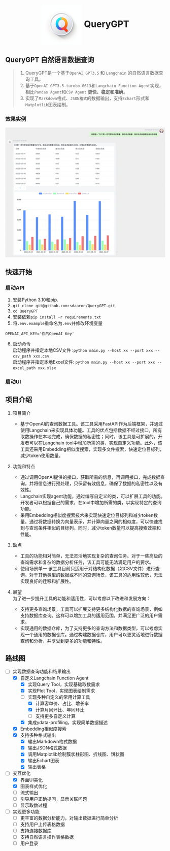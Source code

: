 <h1 align="center">
  <img src="img/icon.png" alt="icon" style="vertical-align:middle;"> QueryGPT
</h1>

## QueryGPT 自然语言数据查询

> 1. QueryGPT是一个基于`OpenAI GPT3.5` 和 `Langchain` 的自然语言数据查询工具。  
> 2. 基于`OpenAI GPT3.5-turobo-0613`和`Langchain Function Agent`实现，相比`Pandas Agent`和`CSV Agent` **更快、稳定和准确**。  
> 3. 实现了`Markdown`格式、`JSON格式`的数据输出，支持`Echart`形式和`Matplotlib`图表绘制。  

### 效果实例
<div align="center">
  <img src="img/example.png" alt="icon" style="vertical-align:middle;">
</div>

## 快速开始

### 启动API
1. 安装Python 3.10和pip.
2. `git clone git@github.com:sdaaron/QueryGPT.git`
3. `cd QueryGPT`
4. 安装依赖`pip install -r requirements.txt`
5. 将`.env.example`重命名为`.env`并修改环境变量
```
OPENAI_API_KEY='你的OpenAI Key'
```
6. 启动命令  
启动程序并指定本地CSV文件 :```python main.py --host xx --port xxx --csv_path xxx.csv```  
启动程序并指定本地Excel文件: ```python main.py --host xx --port xxx --excel_path xxx.xlsx```  

### 启动UI


## 项目介绍
1. 项目简介  
    * 基于OpenAI的查询数据工具。该工具采用FastAPI作为后端框架，并通过使用Langchain来实现具体功能。工具的优点包括数据不经过接口，所有取数操作在本地完成，确保数据的私密性；同时，该工具是可扩展的，开发者可以在Langchain tool中增加所需的类，实现自定义功能。此外，该工具还采用Embedding相似度搜索，实现多文件搜索，快速定位目标列，减少token使用数量。
1. 功能和特点   
   * 通过调用OpenAI提供的接口，获取所需的信息，再调用接口，完成数据查询，并将信息进行预处理，只保留有效信息，确保了数据的私密性以及有效性。
   * Langchain实现agent功能，通过编写自定义的类，可以扩展工具的功能。开发者可以根据自己的需求，在tool中增加所需的类，以实现特定的查询功能。
   * 采用Embedding相似度搜索技术来实现快速定位目标列和减少token数量。通过将数据转换为向量表示，并计算向量之间的相似度，可以快速找到与查询条件相似的目标列。同时，减少token数量可以提高搜索效率和性能。

2. 缺点
   * 工具的功能相对简单，无法灵活地实现复杂的查询任务。对于一些高级的查询需求和复杂的数据分析任务，该工具可能无法满足用户的要求。
   * 使用场景单一 该工具目前只适用于对结构化数据（如CSV文件）进行查询。对于其他类型的数据或不同的查询场景，该工具的适用性较低，无法实现良好的迁移和扩展性。

3. 展望  
   为了进一步提升工具的功能和适用性，可以考虑以下改进和发展方向：
   * 支持更多查询场景，工具可以扩展支持更多结构化数据的查询场景，例如支持数据库查询。这样可以增加工具的适用范围，并满足更广泛的用户需求。
   * 实现通用的数据仓库，为了支持更多的查询方法和数据类型，可以考虑实现一个通用的数据仓库。通过构建数据仓库，用户可以更灵活地进行数据查询和分析，并享受到更多的功能和特性。


## 路线图
- [ ] 实现数据查询功能和结果输出
  - [x] 自定义Langchain Function Agent
    - [x] 实现Query Tool，实现基础取数需求
    - [x] 实现Plot Tool，实现图表绘制需求
    - [ ] 实现多种自定义的常用计算工具
      - [x] 计算客单价、占比、增长率
      - [x] 计算月同环比、年同环比
      - [ ] 支持更多自定义计算
    - [x] 集成ydata-profiling，实现简单数据描述
  - [x] Embedding相似度搜索
  - [x] 支持多种格式输出
    - [x] 输出Markdown格式数据
    - [x] 输出JSON格式数据
    - [x] 调用Matplotlib绘制簇状柱形图、折线图、饼状图
    - [x] 输出Echart图表
    - [x] 输出表格

- [ ] 交互优化
  - [x] 界面UI美化
  - [x] 图表样式优化
  - [ ] 流式输出
  - [ ] 引导用户正确提问，显示关联问题
  - [ ] 显示取数过程

- [ ] 实现更多功能
  - [ ] 更丰富的数据分析能力，对输出数据进行简单分析
  - [ ] 支持用户上传表格数据
  - [ ] 支持连接数据库
  - [ ] 支持自然语言操作表格数据
  - [ ] 用户登录
